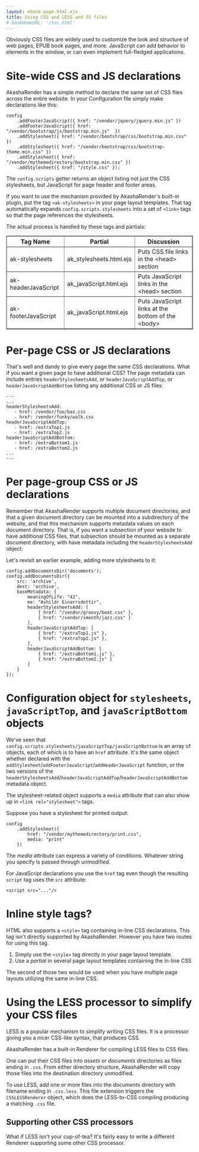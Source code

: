 ```yaml
---
layout: ebook-page.html.ejs
title: Using CSS and LESS and JS files
# bookHomeURL: '/toc.html'
---
```


Obviously CSS files are widely used to customize the look and structure of web pages, EPUB book pages, and more.  JavaScript can add behavior to elements in the window, or can even implement full-fledged applications.

# Site-wide CSS and JS declarations

AkashaRender has a simple method to declare the same set of CSS files across the entire website.  In your Configuration file simply make declarations like this:

```
config
    .addFooterJavaScript({ href: "/vendor/jquery/jquery.min.js" })
    .addFooterJavaScript({ href: "/vendor/bootstrap/js/bootstrap.min.js"  })
    .addStylesheet({ href: "/vendor/bootstrap/css/bootstrap.min.css" })
    .addStylesheet({ href: "/vendor/bootstrap/css/bootstrap-theme.min.css" })
    .addStylesheet({ href: "/vendor/mythemedirectory/bootstrap.min.css" })
    .addStylesheet({ href: "/style.css" });
```


The `config.scripts` getter returns an object listing not just the CSS stylesheets, but JavaScript for page header and footer areas.

If you want to use the mechanism provided by AkashaRender's _built-in_ plugin, put the tag `<ak-stylesheets>` in your page layout templates.  That tag automatically expands `config.scripts.stylesheets` into a set of `<link>` tags so that the page references the stylesheets.

The actual process is handled by these tags and partials:

<table width="100%" border="1">
<tr><th>Tag Name</th><th>Partial</th><th>Discussion</th></tr>
<tr><td>ak-stylesheets</td><td>ak_stylesheets.html.ejs</td><td>Puts CSS file links in the &lt;head&gt; section</td></tr>
<tr><td>ak-headerJavaScript</td><td>ak_javaScript.html.ejs</td><td> Puts JavaScript links in the &lt;head&gt; section</td></tr>
<tr><td>ak-footerJavaScript</td><td>ak_javaScript.html.ejs</td><td> Puts JavaScript links at the bottom of the &lt;body&gt;</td></tr>
</table>

# Per-page CSS or JS declarations

That's well and dandy to give every page the same CSS declarations.  What if you want a given page to have additional CSS?  The page metadata can include entries `headerStylesheetsAdd`, or `headerJavaScriptAddTop`, or `headerJavaScriptAddBottom` listing any additional CSS or JS files:

```
---
...
headerStylesheetsAdd:
   - href: /vendor/foo/baz.css
   - href: /vendor/funky/walk.css
headerJavaScriptAddTop:
   - href: /extraTop1.js
   - href: /extraTop2.js
headerJavaScriptAddBottom:
   - href: /extraBottom1.js
   - href: /extraBottom2.js
...
---
```

# Per page-group CSS or JS declarations

Remember that AkashaRender supports multiple document directories, and that a given document directory can be mounted into a subdirectory of the website, and that this mechanism supports metadata values on each document directory.  That is, if you want a subsection of your website to have additional CSS files, that subsection should be mounted as a separate document directory, with have metadata including the `headerStylesheetsAdd` object:

Let's revisit an earlier example, adding more stylesheets to it:

```
config.addDocumentsDir('documents');
config.addDocumentsDir({
    src: 'archive',
    dest: 'archive',
    baseMetadata: {
        meaningOfLife: "42",
        me: "Ashildr Einarrsdottir",
        headerStylesheetsAdd: [
            { href: "/vendor/groovy/beat.css" },
            { href: "/vendor/smooth/jazz.css" }
        ],
        headerJavaScriptAddTop: [
            { href: "/extraTop1.js" },
            { href: "/extraTop2.js" },
        ],
        headerJavaScriptAddBottom: [
            { href: "/extraBottom1.js" },
            { href: "/extraBottom2.js" }
        ]
    }
});
```

# Configuration object for `stylesheets`, `javaScriptTop`, and `javaScriptBottom` objects

We've seen that `config.scripts.stylesheets/javaScriptTop/javaScriptBottom` is an array of objects, each of which is to have an `href` attribute.  It's the same object whether declared with the `addStylesheet`/`addFooterJavaScript`/`addHeaderJavaScript` function, or the two versions of the `headerStylesheetsAdd`/`headerJavaScriptAddTop`/`headerJavaScriptAddBottom` metadata object.

The stylesheet-related object supports a `media` attribute that can also show up in `<link rel="stylesheet">` tags.

Suppose you have a stylesheet for printed output:

```
config
    .addStylesheet({
        href: "/vendor/mythemedirectory/print.css",
        media: "print"
    })
```

The _media_ attribute can express a variety of conditions.  Whatever string you specify is passed through unmodified.

For JavaScript declarations you use the `href` tag even though the resulting `script` tag uses the `src` attribute:

```
<script src="..."/>
```

# Inline style tags?

HTML also supports a `<style>` tag containing in-line CSS declarations.  This tag isn't directly supported by AkashaRender.  However you have two routes for using this tag.

1. Simply use the `<style>` tag directly in your page layout template.
2. Use a _partial_ in several page layout templates containing the in-line CSS

The second of those two would be used when you have multiple page layouts utilizing the same in-line CSS.

# Using the LESS processor to simplify your CSS files

LESS is a popular mechanism to simplify writing CSS files.  It is a processor giving you a nicer CSS-like syntax, that produces CSS.

AkashaRender has a built-in Renderer for compiling LESS files to CSS files.

One can put their CSS files into _assets_ or _documents_ directories as files ending in `.css`.  From either directory structure, AkashaRender will copy those files into the destination directory unmodified.

To use LESS, add one or more files into the _documents_ directory with filename ending in `.css.less`.  This file extension triggers the `CSSLESSRenderer` object, which does the LESS-to-CSS compiling producing a matching `.css` file.

## Supporting other CSS processors

What if LESS isn't your cup-of-tea?  It's fairly easy to write a different Renderer supporting some other CSS processor.  
